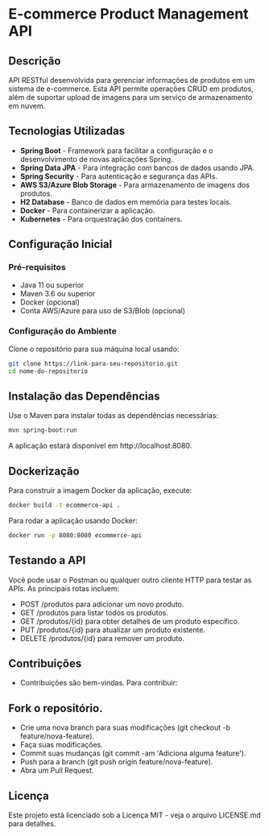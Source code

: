 # E-commerce Product Management API

## Descrição

API RESTful desenvolvida para gerenciar informações de produtos em um sistema de e-commerce. Esta API permite operações CRUD em produtos, além de suportar upload de imagens para um serviço de armazenamento em nuvem.

## Tecnologias Utilizadas

- **Spring Boot** - Framework para facilitar a configuração e o desenvolvimento de novas aplicações Spring.
- **Spring Data JPA** - Para integração com bancos de dados usando JPA.
- **Spring Security** - Para autenticação e segurança das APIs.
- **AWS S3/Azure Blob Storage** - Para armazenamento de imagens dos produtos.
- **H2 Database** - Banco de dados em memória para testes locais.
- **Docker** - Para containerizar a aplicação.
- **Kubernetes** - Para orquestração dos containers.

## Configuração Inicial

### Pré-requisitos

- Java 11 ou superior
- Maven 3.6 ou superior
- Docker (opcional)
- Conta AWS/Azure para uso de S3/Blob (opcional)

### Configuração do Ambiente

Clone o repositório para sua máquina local usando:

```bash
git clone https://link-para-seu-repositorio.git
cd nome-do-repositorio
```

## Instalação das Dependências
Use o Maven para instalar todas as dependências necessárias:

```bash
mvn spring-boot:run
```
A aplicação estará disponível em http://localhost:8080.

## Dockerização
Para construir a imagem Docker da aplicação, execute:

```bash
docker build -t ecommerce-api .
```
Para rodar a aplicação usando Docker:

```bash
docker run -p 8080:8080 ecommerce-api
```

## Testando a API
Você pode usar o Postman ou qualquer outro cliente HTTP para testar as APIs. As principais rotas incluem:

- POST /produtos para adicionar um novo produto.
- GET /produtos para listar todos os produtos.
- GET /produtos/{id} para obter detalhes de um produto específico.
- PUT /produtos/{id} para atualizar um produto existente.
- DELETE /produtos/{id} para remover um produto.

## Contribuições
- Contribuições são bem-vindas. Para contribuir:

## Fork o repositório.
- Crie uma nova branch para suas modificações (git checkout -b feature/nova-feature).
- Faça suas modificações.
- Commit suas mudanças (git commit -am 'Adiciona alguma feature').
- Push para a branch (git push origin feature/nova-feature).
- Abra um Pull Request.

## Licença
Este projeto está licenciado sob a Licença MIT - veja o arquivo LICENSE.md para detalhes.

